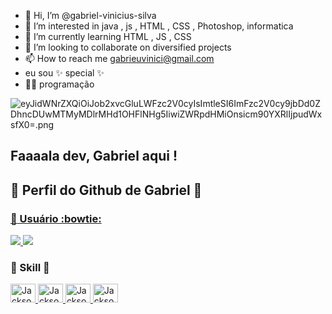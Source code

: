 - 👋 Hi, I’m @gabriel-vinicius-silva
- 👀 I’m interested in java , js , HTML , CSS , Photoshop,  informatica
- 🌱 I’m currently learning HTML , JS , CSS
- 💞️ I’m looking to collaborate on 
diversified projects
- 📫 How to reach me gabrieuvinici@gmail.com
- eu sou ✨ special ✨
- 🫶🏽 programação 


![eyJidWNrZXQiOiJob2xvcGluLWFzc2V0cyIsImtleSI6ImFzc2V0cy9jbDd0ZDhncDUwMTMyMDlrMHd1OHFlNHg5IiwiZWRpdHMiOnsicm90YXRlIjpudWxsfX0=.png](https://github.com/gabriel-vinicius-silva/meu-portifolio/assets/125910215/9d9c7cb6-105f-4cf0-95d4-b102354a8d4c)



## Faaaala dev, Gabriel aqui !

<div>
  

 ## :small_orange_diamond: Perfil do Github de Gabriel 👋 
  
 <div> 
   <a href="https://Gabriel " target="_blank" > 

  
 ### :small_orange_diamond: Usuário :bowtie: 
 <div> 
   <a href="https://github.com/gabriel-vinicius-silva"> 
       <img src="https://img.shields.io/badge/Windows-0078D6?style=for-the-badge&logo=windows&logoColor=white" />
       <img src="https://img.shields.io/badge/Notepad++-90E59A.svg?style=for-the-badge&logo=notepad%2B%2B&logoColor=black" />   
   </a> 
 </div> 
  
 ### :small_orange_diamond: Skill :clap: 
 <div> 
     <a href="https://github.com/"gabriel-vinicius-silva"> 
         <img height="30" width="40" alt="JacksonRoberio-Docker" src="https://cdn.jsdelivr.net/gh/devicons/devicon/icons/java/java-original.svg" /> 
         <img height="30" width="40" alt="JacksonRoberio-Kotlin" src="https://cdn.jsdelivr.net/gh/devicons/devicon/icons/kotlin/kotlin-original.svg" /> 
         <img height="30" width="40" alt="JacksonRoberio-Js" src="https://cdn.jsdelivr.net/gh/devicons/devicon/icons/javascript/javascript-plain.svg" /> 
         <img height="30" width="40" alt="JacksonRoberio-Android" src="https://cdn.jsdelivr.net/gh/devicons/devicon/icons/and
               <img height="30" width="40" alt="JacksonRoberio-Android" src="https://cdn.jsdelivr.net/gh/devicons/devicon/icons/android/android-plain.svg" /> 
